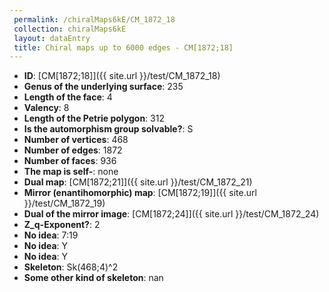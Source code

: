 ```yaml
--- 
 permalink: /chiralMaps6kE/CM_1872_18 
 collection: chiralMaps6kE
 layout: dataEntry
 title: Chiral maps up to 6000 edges - CM[1872;18]
---
```


- **ID**: [CM[1872;18]]({{ site.url }}/test/CM_1872_18)
- **Genus of the underlying surface**: 235
- **Length of the face**: 4
- **Valency**: 8
- **Length of the Petrie polygon**: 312
- **Is the automorphism group solvable?**: S
- **Number of vertices**: 468
- **Number of edges**: 1872
- **Number of faces**: 936
- **The map is self-**: none
- **Dual map**: [CM[1872;21]]({{ site.url }}/test/CM_1872_21)
- **Mirror (enantihomorphic) map**: [CM[1872;19]]({{ site.url }}/test/CM_1872_19)
- **Dual of the mirror image**: [CM[1872;24]]({{ site.url }}/test/CM_1872_24)
- **Z_q-Exponent?**: 2
- **No idea**:  7:19
- **No idea**: Y
- **No idea**: Y
- **Skeleton**: Sk(468;4)^2
- **Some other kind of skeleton**: nan
